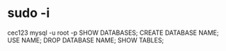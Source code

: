 # sudo -i

cec123 
mysql -u root -p
SHOW DATABASES; 
CREATE DATABASE NAME; 
USE NAME; 
DROP DATABASE NAME; 
SHOW TABLES;
